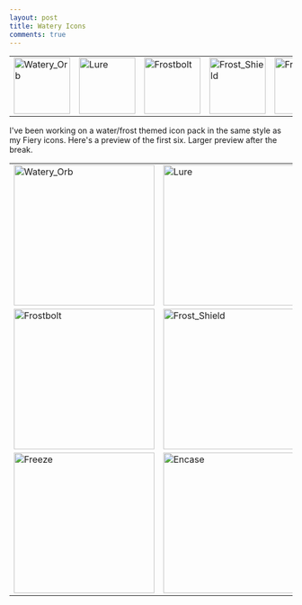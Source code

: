 ```yaml
---
layout: post
title: Watery Icons
comments: true
---
```


<table style="margin-left:auto; margin-right:auto;">
  <tr>
    <td>
      <img src="http://orig09.deviantart.net/c38f/f/2015/162/d/b/watery_orb_by_mmmcgill1232-d8ww63k.png" alt="Watery_Orb" style="width: 100px;"/>
    </td>
    <td>
      <img src="http://orig04.deviantart.net/0b78/f/2015/162/c/a/lure_by_mmmcgill1232-d8ww5xl.png" alt="Lure" style="width: 100px;"/>
    </td>
    <td>
      <img src="http://orig02.deviantart.net/46b1/f/2015/162/6/1/frostbolt_by_mmmcgill1232-d8ww5x8.png" alt="Frostbolt" style="width: 100px;"/>
    </td>
    <td>
      <img src="http://orig02.deviantart.net/ae13/f/2015/162/3/9/frost_shield_by_mmmcgill1232-d8ww5ud.png" alt="Frost_Shield" style="width: 100px;"/>
    </td>
    <td>
      <img src="http://orig11.deviantart.net/b697/f/2015/162/a/2/freeze_by_mmmcgill1232-d8ww5f1.png" alt="Freeze" style="width: 100px;"/>
    </td>
    <td>
      <img src="http://orig15.deviantart.net/fad7/f/2015/162/0/5/encase_by_mmmcgill1232-d8ww57d.png" alt="Encase" style="width: 100px;"/>
    </td>
  </tr>
</table>

I've been working on a water/frost themed icon pack in the same style as my Fiery icons. Here's a preview of the first six. Larger preview after the break.

<span class="more"></span>

<table style="margin-left:auto; margin-right:auto;">
  <tr>
    <td>
      <img src="http://orig09.deviantart.net/c38f/f/2015/162/d/b/watery_orb_by_mmmcgill1232-d8ww63k.png" alt="Watery_Orb" style="width: 250px;"/>
    </td>
    <td>
      <img src="http://orig04.deviantart.net/0b78/f/2015/162/c/a/lure_by_mmmcgill1232-d8ww5xl.png" alt="Lure" style="width: 250px;"/>
    </td>
  </tr>
  <tr>
    <td>
      <img src="http://orig02.deviantart.net/46b1/f/2015/162/6/1/frostbolt_by_mmmcgill1232-d8ww5x8.png" alt="Frostbolt" style="width: 250px;"/>
    </td>
    <td>
      <img src="http://orig02.deviantart.net/ae13/f/2015/162/3/9/frost_shield_by_mmmcgill1232-d8ww5ud.png" alt="Frost_Shield" style="width: 250px;"/>
    </td>
  </tr>
  <tr>
    <td>
      <img src="http://orig11.deviantart.net/b697/f/2015/162/a/2/freeze_by_mmmcgill1232-d8ww5f1.png" alt="Freeze" style="width: 250px;"/>
    </td>
    <td>
      <img src="http://orig15.deviantart.net/fad7/f/2015/162/0/5/encase_by_mmmcgill1232-d8ww57d.png" alt="Encase" style="width: 250px;"/>
    </td>
  </tr>
</table>
